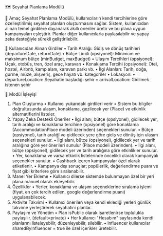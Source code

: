🗺️ Seyahat Planlama Modülü

🎯 Amaç
Seyahat Planlama Modülü, kullanıcıların kendi tercihlerine göre özelleştirilmiş seyahat planları oluşturmasını sağlar.
Sistem, kullanıcıdan alınan temel girdilere dayanarak akıllı öneriler üretir ve bu plana uygun kampanyaları eşleştirir.
Planlar diğer kullanıcılarla paylaşılabilir ve yapay zeka desteğiyle sürekli geliştirilebilir.

👤 Kullanıcıdan Alınan Girdiler
• Tarih Aralığı: Gidiş ve dönüş tarihleri (departureDate, returnDate)
• Bütçe Limiti (opsiyonel): Minimum ve maksimum bütçe (minBudget, maxBudget)
• Ulaşım Tercihleri (opsiyonel): Uçak, otobüs, tren, özel araç, karavan
• Konaklama Tercihi (opsiyonel): Otel, hostel, Airbnb, kamp alanı, karavan parkı vb.
• İlgi Alanları: Tarih, doğa, gurme, müze, alışveriş, gece hayatı vb. kategoriler
• Lokasyon:
    • departureLocation: Seyahatin başladığı şehir
    • arrivalLocation: Gidilmek istenen şehir

🧠 Modül İşleyişi
1. Plan Oluşturma
    • Kullanıcı yukarıdaki girdileri verir
    • Sistem bu bilgiler doğrultusunda ulaşım, konaklama, gezilecek yer (Place) ve etkinlik alternatiflerini listeler.
2. Yapay Zeka Destekli Öneriler
    • İlgi alanı, bütçe (opsiyonel), gidilecek yer, tarih aralığı ve konaklama tercihine (opsiyonel) göre
    konaklama (AccommodationPlace modeli üzerinden) seçenekleri sunulur.
    • Bütçe (opsiyonel), tarih aralığI ve gidilecek yere göre gidiş ve dönüş için ulaşım seçenekleri sunulur.
    • İlgi alanı, bütçe (opsiyonel), gidilecek yer ve tarih aralığına göre yer önerileri sunulur (Place modeli üzerinden).
    • İlgi alanı, bütçe (opsiyonel), gidilecek yer ve tarih aralığına göre etkinlikler sunulur.
    • Yer, konaklama ve varsa etkinlik listelerinde öncelikli olarak kampanyalı seçenekler sunulur.
    • Cashback içeren kampanyalar özel olarak etiketlenir.
    • Kampanya dışı sonuçlar; popülerlik, değerlendirme puanı ve fiyat gibi kriterlere göre sıralanabilir.
3. Manel Yer Ekleme
    • Kullanıcı dilerse sistemde bulunmayan özel bir yeri plana manuel olarak ekleyebilir.
4. Özellikler
    • Yerler, konaklama ve ulaşım seçeneklerine sıralama işlemi (fiyat, en çok tercih edilen, google değerlendirme puanı)
    uygulanabilecek.
5. Aktivite Takvimi
    • Kullanıcı önerilen veya kendi eklediği yerleri günlük takvime yerleştirerek seyahatini planlar.
6. Paylaşım ve Yönetim
    • Plan isPublic olarak işaretlenirse toplulukla paylaşılır. (default=private)
    • Her kullanıcı "Hesabım" sayfasında kendi planlarını listeleyebilir, düzenleyebilir, silebilir.
    • Influencer kullanıcılar sharedByInfluencer = true ile özel içerikler üretebilir.